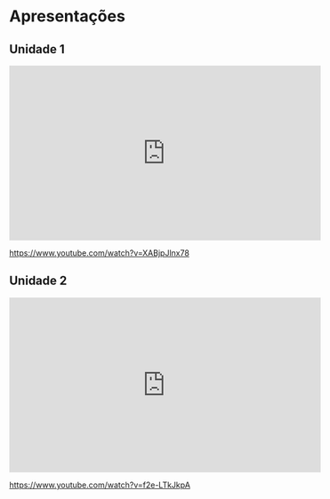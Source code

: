 # Apresentações

## Unidade 1

<p align='center'>
    <iframe width="560" height="315" src="https://www.youtube-nocookie.com/embed/XABjpJlnx78" frameborder="0" allow="accelerometer; autoplay; clipboard-write; encrypted-media; gyroscope; picture-in-picture" allowfullscreen></iframe>
</p>

https://www.youtube.com/watch?v=XABjpJlnx78

## Unidade 2

<p align='center'>
    <iframe width="560" height="315" src="https://www.youtube-nocookie.com/embed/f2e-LTkJkpA" frameborder="0" allow="accelerometer; autoplay; clipboard-write; encrypted-media; gyroscope; picture-in-picture" allowfullscreen></iframe>
</p>

https://www.youtube.com/watch?v=f2e-LTkJkpA